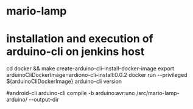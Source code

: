 # mario-lamp

# installation and execution of arduino-cli on jenkins host

cd docker && make create-arduino-cli-install-docker-image
export arduinoCliDockerImage=ardiono-cli-install:0.0.2
docker run --privileged  ${arduinoCliDockerImage} arduino-cli version

#android-cli
arduino-cli compile -b arduino:avr:uno <some-folder>/src/mario-lamp-arduino/ --output-dir <work-dir>
